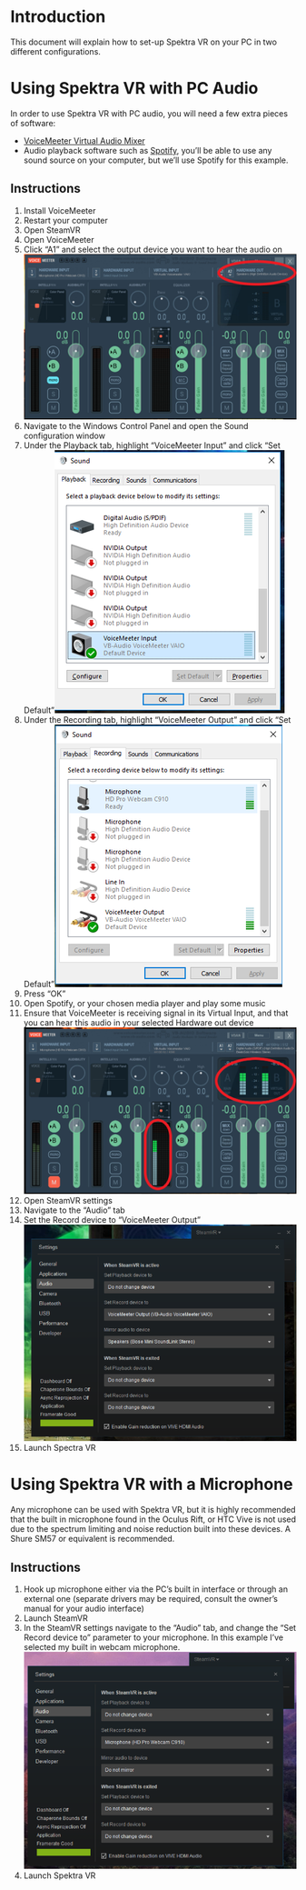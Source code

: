 Introduction
============

This document will explain how to set-up Spektra VR on your PC in two different configurations.

Using Spektra VR with PC Audio
==============================

In order to use Spektra VR with PC audio, you will need a few extra pieces of software:

*   [VoiceMeeter Virtual Audio Mixer](https://www.google.com/url?q=https://www.vb-audio.com/Voicemeeter/index.htm&sa=D&ust=1524013559699000)
*   Audio playback software such as [Spotify](https://www.google.com/url?q=https://www.spotify.com/&sa=D&ust=1524013559699000), you’ll be able to use any sound source on your computer, but we’ll use Spotify for this example.

Instructions
------------

1.  Install VoiceMeeter
2.  Restart your computer
3.  Open SteamVR
4.  Open VoiceMeeter
5.  Click “A1” and select the output device you want to hear the audio on![](images/image2.png)
6.  Navigate to the Windows Control Panel and open the Sound configuration window
7.  Under the Playback tab, highlight “VoiceMeeter Input” and click “Set Default”![](images/image6.png)
8.  Under the Recording tab, highlight “VoiceMeeter Output” and click “Set Default”![](images/image4.png)
9.  Press “OK”
10.  Open Spotify, or your chosen media player and play some music
11.  Ensure that VoiceMeeter is receiving signal in its Virtual Input, and that you can hear this audio in your selected Hardware out device![](images/image5.png)
12.  Open SteamVR settings
13.  Navigate to the “Audio” tab
14.  Set the Record device to “VoiceMeeter Output”![](images/image1.png)
15.  Launch Spectra VR

Using Spektra VR with a Microphone
==================================

Any microphone can be used with Spektra VR, but it is highly recommended that the built in microphone found in the Oculus Rift, or HTC Vive is not used due to the spectrum limiting and noise reduction built into these devices. A Shure SM57 or equivalent is recommended.

Instructions
------------

1.  Hook up microphone either via the PC’s built in interface or through an external one (separate drivers may be required, consult the owner’s manual for your audio interface)
2.  Launch SteamVR
3.  In the SteamVR settings navigate to the “Audio” tab, and change the “Set Record device to” parameter to your microphone. In this example I’ve selected my built in webcam microphone.![](images/image3.png)
4.  Launch Spektra VR
